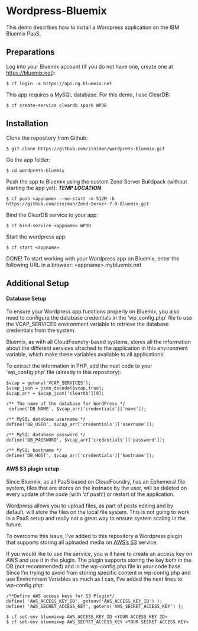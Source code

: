 # Wordpress-Bluemix

This demo describes how to install a Wordpress application on the IBM Bluemix PaaS.

## Preparations

Log into your Bluemix account (if you do not have one, create one at https://bluemix.net):

	$ cf login -a https://api.ng.bluemix.net

This app requires a MySQL database. For this demo, I use ClearDB:

	$ cf create-service cleardb spark WPDB

## Installation

Clone the repository from Github:

	$ git clone https://github.com/ziniman/wordpress-bluemix.git

Go the app folder:

	$ cd wordpress-bluemix

Push the app to Bluemix using the custom Zend Server Buildpack (without starting the app yet): ***TEMP LOCATION***

	$ cf push <appname> --no-start -m 512M -b https://github.com/ziniman/Zend-Server-7-0-Bluemix.git

Bind the ClearDB service to your app:

	$ cf bind-service <appname> WPDB

Start the wordpress app:

	$ cf start <appname>

DONE! To start working with your Wordpress app on Bluemix, enter the following URL in a browser: &lt;appname&gt;.mybluemix.net


## Additional Setup

#### Database Setup

To ensure your Wordpress app functions properly on Bluemix, you also need to configure the database credentials in the 'wp_config.php' file to use the VCAP_SERVICES environment variable to retrieve the database credentials from the system.

Bluemix, as with all CloudFoundry-based systems, stores all the information about the different services attached to the application in this environment variable, which make these variables available to all applications.

To extract the information in PHP, add the next code to your 'wp_config.php' file (already in this repository):

	$vcap = getenv('VCAP_SERVICES');
	$vcap_json = json_decode($vcap,true);
	$vcap_arr = $vcap_json['cleardb'][0];
	
	/** The name of the database for WordPress */
	 define('DB_NAME', $vcap_arr['credentials']['name']);

	/** MySQL database username */
	define('DB_USER', $vcap_arr['credentials']['username']);
	
	/** MySQL database password */
	define('DB_PASSWORD', $vcap_arr['credentials']['password']);

	/** MySQL hostname */
	define('DB_HOST', $vcap_arr['credentials']['hostname']);

#### AWS S3 plugin setup

Since Bluemix, as all PaaS based on CloudFoundry, has an Ephemeral file system, files that are stores on the instnace by the user, will be deleted on every update of the code (with ‘cf push’) or restart of the application.

Wordpress allows you to upload files, as part of posts editing and by default, will store the files on the local file system. This is not going to work in a PaaS setup and really not a great way to ensure system scaling in the future.

To overcome this issue, I’ve added to this repository a Wordpress plugin that supports storing all uploaded media on [AWS’s S3](https://aws.amazon.com/s3) service.  

If you would like to use the service, you will have to create an access key on AWS and use it in the plugin. The plugin supports storing the key both in the DB (not recommended) and in the wp-config.php file in your code base. 
Since I’m trying to avoid from storing specific content in wp-config.php and use Environment Variables as much as I can, I’ve added the next lines to wp-config.php:

	/**Define AWS access keys for S3 Plugin*/
	define( 'AWS_ACCESS_KEY_ID', getenv('AWS_ACCESS_KEY_ID') );
	define( 'AWS_SECRET_ACCESS_KEY', getenv('AWS_SECRET_ACCESS_KEY') );

	$ cf set-env bluemixwp AWS_ACCESS_KEY_ID <YOUR ACCESS KEY ID>
	$ cf set-env bluemixwp AWS_SECRET_ACCESS_KEY <YOUR SECRET ACCESS KEY>
